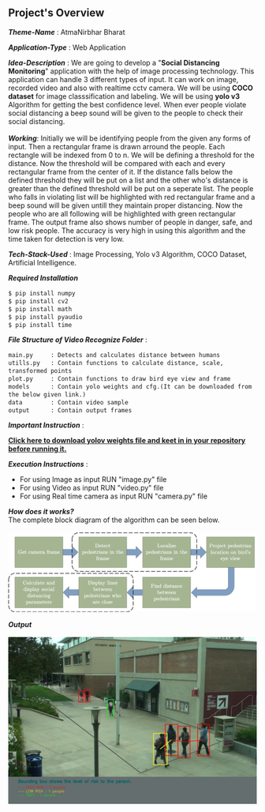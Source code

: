 
## Project's Overview

_**Theme-Name**_ : AtmaNirbhar Bharat

_**Application-Type**_ :   Web Application

_**Idea-Description**_ :   We are going to develop a "**Social Distancing Monitoring**" application with the help of image processing technology. This application can handle 3 different types of input. It can work on image, recorded video and also with realtime cctv camera. We will be using **COCO dataset** for image classsification and labeling. We will be using **yolo v3** Algorithm for getting the best confidence level. When ever people violate social distancing a beep sound will be given to the people to check their social distancing.
<br>
<br>
_**Working**_: Initially we will be identifying people from the given any forms of input. Then a rectangular frame is drawn arround the people. Each rectangle will be indexed from 0 to n. We will be defining a threshold for the distance. Now the threshold will be compared with each and every rectangular frame from the center of it. If the distance falls below the defined threshold they will be put on a list and the other who's distance is greater than the defined threshold will be put on a seperate list. The people who falls in violating list will be highlighted with red rectangular frame and a beep sound will be given untill they maintain proper distancing. Now the people who are all following will be highlighted with green rectangular frame. The output frame also shows number of people in danger, safe, and low risk people. The accuracy is very high in using this algorithm and the time taken for detection is very low.
<br>

_**Tech-Stack-Used**_ :   Image Processing, Yolo v3 Algorithm, COCO Dataset, Artificial Intelligence.

_**Required Installation**_

```shell
$ pip install numpy
$ pip install cv2
$ pip install math
$ pip install pyaudio
$ pip install time
```

_**File Structure of Video Recognize Folder**_ :

    main.py     : Detects and calculates distance between humans
    utills.py   : Contain functions to calculate distance, scale, transformed points
    plot.py     : Contain functions to draw bird eye view and frame
    models      : Contain yolo weights and cfg.(It can be downloaded from the below given link.)
    data        : Contain video sample
    output      : Contain output frames
    
    

_**Important Instruction**_ :

**[Click here to download yolov weights file and keet in in your repository before running it.](https://pjreddie.com/darknet/yolo/)**

_**Execution Instructions**_ :

<ul>
  <li>For using Image as input RUN "image.py" file</li>
  <li>For using Video as input RUN "video.py" file</li>
  <li>For using Real time camera as input RUN "camera.py" file</li>
</ul>

_**How does it works?**_
<br>
The complete block diagram of the algorithm can be seen below.
<br>
<br>
![Block Diagram](images/block_diagram.png)
  
_**Output**_
<br>
<br>
![Output](images/frame4.jpg)


